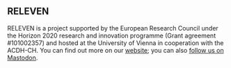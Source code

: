 ## RELEVEN

RELEVEN is a project supported by the European Research Council under the Horizon 2020 research and innovation programme (Grant agreement #101002357) 
and hosted at the University of Vienna in cooperation with the ACDH-CH. You can find out more on our <a href="https://releven.univie.ac.at">website</a>;
you can also <a rel="me" href="https://hcommons.social/@RELEVEN">follow us on Mastodon</a>.
